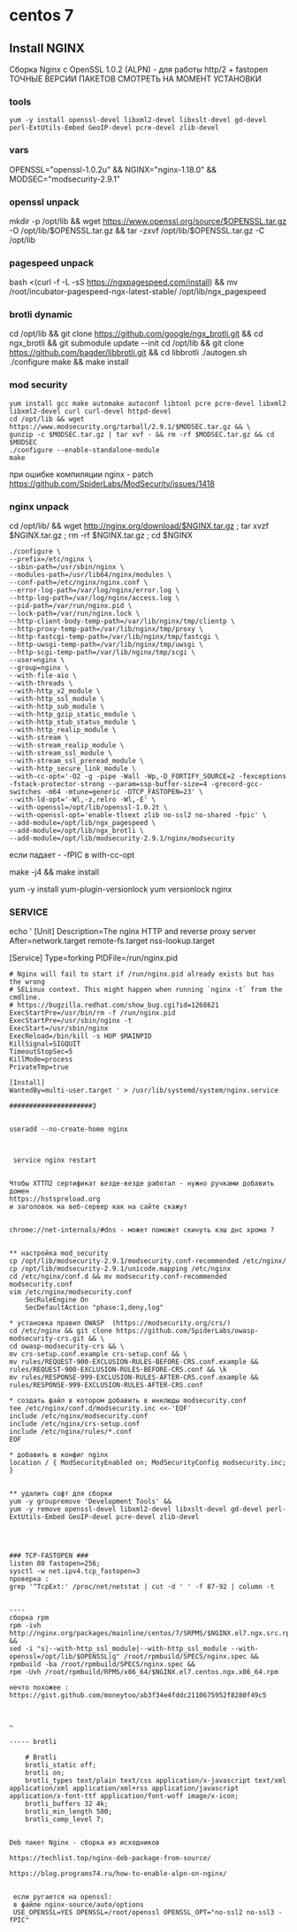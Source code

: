 centos 7
=======

## Install NGINX

Сборка Nginx с OpenSSL 1.0.2 (ALPN) - для работы http/2 + fastopen
ТОЧНЫЕ ВЕРСИИ ПАКЕТОВ СМОТРЕТЬ НА МОМЕНТ УСТАНОВКИ

### tools

```yum -y groupinstall 'Development Tools' &&
yum -y install openssl-devel libxml2-devel libxslt-devel gd-devel perl-ExtUtils-Embed GeoIP-devel pcre-devel zlib-devel
```

### vars
OPENSSL="openssl-1.0.2u" && NGINX="nginx-1.18.0" 
&& MODSEC="modsecurity-2.9.1"

### openssl unpack 
mkdir -p /opt/lib && wget https://www.openssl.org/source/$OPENSSL.tar.gz -O /opt/lib/$OPENSSL.tar.gz && tar -zxvf /opt/lib/$OPENSSL.tar.gz -C /opt/lib

### pagespeed unpack
bash <(curl -f -L -sS https://ngxpagespeed.com/install) &&
mv /root/incubator-pagespeed-ngx-latest-stable/ /opt/lib/ngx_pagespeed

### brotli dynamic
cd /opt/lib && git clone https://github.com/google/ngx_brotli.git && cd ngx_brotli && git submodule update --init
cd /opt/lib && git clone https://github.com/bagder/libbrotli.git && cd libbrotli
./autogen.sh
./configure
make && make install

### mod security 
```
yum install gcc make automake autoconf libtool pcre pcre-devel libxml2 libxml2-devel curl curl-devel httpd-devel
cd /opt/lib && wget https://www.modsecurity.org/tarball/2.9.1/$MODSEC.tar.gz && \
gunzip -c $MODSEC.tar.gz | tar xvf - && rm -rf $MODSEC.tar.gz && cd $MODSEC
./configure --enable-standalone-module
make
```

при ошибке компиляции nginx - patch https://github.com/SpiderLabs/ModSecurity/issues/1418

### nginx unpack
cd /opt/lib/ && wget http://nginx.org/download/$NGINX.tar.gz ; tar xvzf $NGINX.tar.gz ; rm -rf $NGINX.tar.gz ; cd $NGINX

```
./configure \
--prefix=/etc/nginx \
--sbin-path=/usr/sbin/nginx \
--modules-path=/usr/lib64/nginx/modules \
--conf-path=/etc/nginx/nginx.conf \
--error-log-path=/var/log/nginx/error.log \
--http-log-path=/var/log/nginx/access.log \
--pid-path=/var/run/nginx.pid \
--lock-path=/var/run/nginx.lock \
--http-client-body-temp-path=/var/lib/nginx/tmp/clientp \
--http-proxy-temp-path=/var/lib/nginx/tmp/proxy \
--http-fastcgi-temp-path=/var/lib/nginx/tmp/fastcgi \
--http-uwsgi-temp-path=/var/lib/nginx/tmp/uwsgi \
--http-scgi-temp-path=/var/lib/nginx/tmp/scgi \
--user=nginx \
--group=nginx \
--with-file-aio \
--with-threads \
--with-http_v2_module \
--with-http_ssl_module \
--with-http_sub_module \
--with-http_gzip_static_module \
--with-http_stub_status_module \
--with-http_realip_module \
--with-stream \
--with-stream_realip_module \
--with-stream_ssl_module \
--with-stream_ssl_preread_module \
--with-http_secure_link_module \
--with-cc-opt='-O2 -g -pipe -Wall -Wp,-D_FORTIFY_SOURCE=2 -fexceptions -fstack-protector-strong --param=ssp-buffer-size=4 -grecord-gcc-switches -m64 -mtune=generic -DTCP_FASTOPEN=23' \
--with-ld-opt='-Wl,-z,relro -Wl,-E' \
--with-openssl=/opt/lib/openssl-1.0.2t \
--with-openssl-opt='enable-tlsext zlib no-ssl2 no-shared -fpic' \
--add-module=/opt/lib/ngx_pagespeed \
--add-module=/opt/lib/ngx_brotli \
--add-module=/opt/lib/modsecurity-2.9.1/nginx/modsecurity
```
если падает - -fPIC в with-cc-opt

make -j4 && make install

yum -y install yum-plugin-versionlock
yum versionlock nginx

### SERVICE ###
echo '
[Unit]
Description=The nginx HTTP and reverse proxy server
After=network.target remote-fs.target nss-lookup.target

[Service]
Type=forking
PIDFile=/run/nginx.pid
``````
# Nginx will fail to start if /run/nginx.pid already exists but has the wrong
# SELinux context. This might happen when running `nginx -t` from the cmdline.
# https://bugzilla.redhat.com/show_bug.cgi?id=1268621
ExecStartPre=/usr/bin/rm -f /run/nginx.pid
ExecStartPre=/usr/sbin/nginx -t
ExecStart=/usr/sbin/nginx
ExecReload=/bin/kill -s HUP $MAINPID
KillSignal=SIGQUIT
TimeoutStopSec=5
KillMode=process
PrivateTmp=true

[Install]
WantedBy=multi-user.target ' > /usr/lib/systemd/system/nginx.service

#####################3


useradd --no-create-home nginx



 service nginx restart


Чтобы ХТТП2 сертификат везде-везде работал - нужно ручками добавить домен
https://hstspreload.org
и заголовок на веб-сервер как на сайте скажут


chrome://net-internals/#dns - может поможет скинуть кэш днс хрома ?


** настройка mod_security
cp /opt/lib/modsecurity-2.9.1/modsecurity.conf-recommended /etc/nginx/
cp /opt/lib/modsecurity-2.9.1/unicode.mapping /etc/nginx
cd /etc/nginx/conf.d && mv modsecurity.conf-recommended modsecurity.conf
vim /etc/nginx/modsecurity.conf 
    SecRuleEngine On  
    SecDefaultAction "phase:1,deny,log"   

* установка правил OWASP  (https://modsecurity.org/crs/)
cd /etc/nginx && git clone https://github.com/SpiderLabs/owasp-modsecurity-crs.git && \
cd owasp-modsecurity-crs && \
mv crs-setup.conf.example crs-setup.conf && \
mv rules/REQUEST-900-EXCLUSION-RULES-BEFORE-CRS.conf.example && rules/REQUEST-900-EXCLUSION-RULES-BEFORE-CRS.conf && \k
mv rules/RESPONSE-999-EXCLUSION-RULES-AFTER-CRS.conf.example && rules/RESPONSE-999-EXCLUSION-RULES-AFTER-CRS.conf

* создать файл в котором добавить в инклюды modsecurity.conf 
tee /etc/nginx/conf.d/modsecurity.inc <<-'EOF'
include /etc/nginx/modsecurity.conf
include /etc/nginx/crs-setup.conf
include /etc/nginx/rules/*.conf
EOF

* добавить в конфиг nginx
location / { ModSecurityEnabled on; ModSecurityConfig modsecurity.inc; }


** удалить софт для сборки
yum -y groupremove 'Development Tools' &&
yum -y remove openssl-devel libxml2-devel libxslt-devel gd-devel perl-ExtUtils-Embed GeoIP-devel pcre-devel zlib-devel




### TCP-FASTOPEN ###
listen 80 fastopen=256;
sysctl -w net.ipv4.tcp_fastopen=3
проверка : 
grep '^TcpExt:' /proc/net/netstat | cut -d ' ' -f 87-92 | column -t


----
сборка rpm
rpm -ivh http://nginx.org/packages/mainline/centos/7/SRPMS/$NGINX.el7.ngx.src.rpm && 
sed -i "s|--with-http_ssl_module|--with-http_ssl_module --with-openssl=/opt/lib/$OPENSSL|g" /root/rpmbuild/SPECS/nginx.spec &&
rpmbuild -ba /root/rpmbuild/SPECS/nginx.spec &&
rpm -Uvh /root/rpmbuild/RPMS/x86_64/$NGINX.el7.centos.ngx.x86_64.rpm 

нечто похожее : https://gist.github.com/moneytoo/ab3f34e4fddc2110675952f8280f49c5



~                                

----- brotli

    # Brotli
    brotli_static off;
    brotli on;
    brotli_types text/plain text/css application/x-javascript text/xml application/xml application/xml+rss application/javascript application/x-font-ttf application/font-woff image/x-icon;
    brotli_buffers 32 4k;
    brotli_min_length 500;
    brotli_comp_level 7;


Deb пакет Nginx - сборка из исходников

https://techlist.top/nginx-deb-package-from-source/

https://blog.programs74.ru/how-to-enable-alpn-on-nginx/

  
 если ругается на openssl:
 в файле nginx-source/auto/options
 USE_OPENSSL=YES OPENSSL=/root/openssl OPENSSL_OPT="no-ssl2 no-ssl3 -fPIC"
 